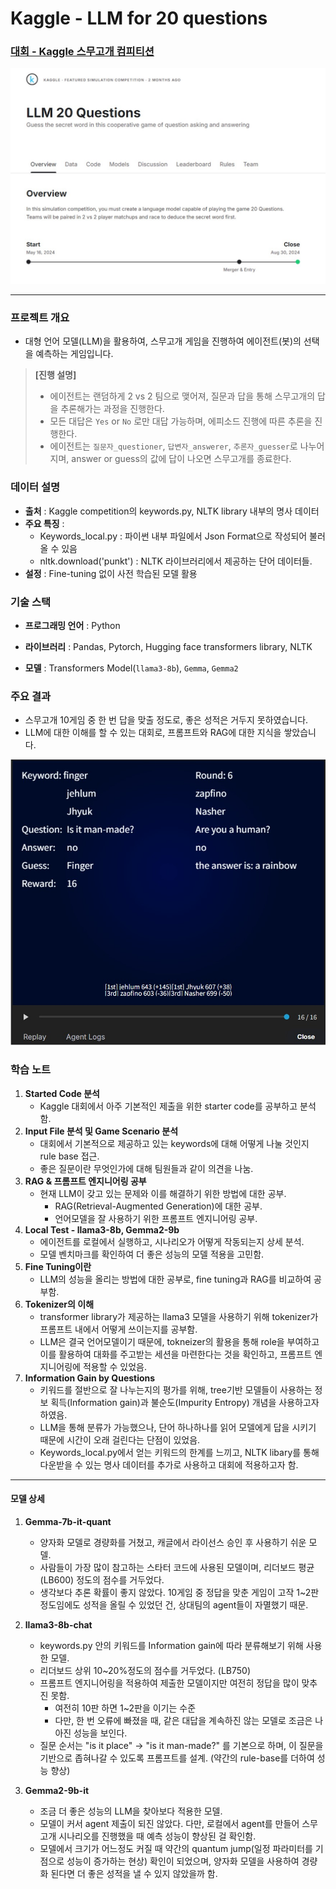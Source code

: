 # Kaggle - LLM for 20 questions



### [대회 - Kaggle 스무고개 컴피티션](https://www.kaggle.com/competitions/llm-20-questions)

<img src="./assets/20 Question.JPG">

---

### 프로젝트 개요

- 대형 언어 모델(LLM)을 활용하여, 스무고개 게임을 진행하여 에이전트(봇)의 선택을 예측하는 게임입니다.

>  **[진행 설명]**
>
> - 에이전트는 랜덤하게 2 vs 2 팀으로 맺어져, 질문과 답을 통해 스무고개의 답을 추론해가는 과정을 진행한다.
> - 모든 대답은 `Yes` or `No` 로만 대답 가능하며, 에피소드 진행에 따른 추론을 진행한다.
> - 에이전트는 `질문자_questioner`, `답변자_answerer`, `추론자_guesser`로 나누어지며, answer or guess의 값에 답이 나오면 스무고개를 종료한다.
>



### 데이터 설명

- **출처** : Kaggle competition의 keywords.py, NLTK library 내부의 명사 데이터
- **주요 특징** : 
  - Keywords_local.py : 파이썬 내부 파일에서 Json Format으로 작성되어 불러올 수 있음
  - nltk.download('punkt') : NLTK 라이브러리에서 제공하는 단어 데이터들.
- **설정** : Fine-tuning 없이 사전 학습된 모델 활용



### 기술 스택

- **프로그래밍 언어** : Python
- **라이브러리** : Pandas, Pytorch, Hugging face transformers library, NLTK

- **모델** : Transformers Model(`llama3-8b`), `Gemma`, `Gemma2`



### 주요 결과

- 스무고개 10게임 중 한 번 답을 맞출 정도로, 좋은 성적은 거두지 못하였습니다.
- LLM에 대한 이해를 할 수 있는 대회로, 프롬프트와 RAG에 대한 지식을 쌓았습니다.

<img src="./assets/game_1.JPG">



### 학습 노트

1. **Started Code 분석**
   - Kaggle 대회에서 아주 기본적인 제출을 위한 starter code를 공부하고 분석함.
2. **Input File 분석 및 Game Scenario 분석**
   - 대회에서 기본적으로 제공하고 있는 keywords에 대해 어떻게 나눌 것인지 rule base 접근.
   - 좋은 질문이란 무엇인가에 대해 팀원들과 같이 의견을 나눔.
3. **RAG & 프롬프트 엔지니어링 공부**
   - 현재 LLM이 갖고 있는 문제와 이를 해결하기 위한 방법에 대한 공부.
     - RAG(Retrieval-Augmented Generation)에 대한 공부.
     - 언어모델을 잘 사용하기 위한 프롬프트 엔지니어링 공부.
4. **Local Test - llama3-8b, Gemma2-9b**
   - 에이전트를 로컬에서 실행하고, 시나리오가 어떻게 작동되는지 상세 분석.
   - 모델 벤치마크를 확인하여 더 좋은 성능의 모델 적용을 고민함.
5. **Fine Tuning이란**
   - LLM의 성능을 올리는 방법에 대한 공부로, fine tuning과 RAG를 비교하여 공부함.
6. **Tokenizer의 이해**
   - transformer library가 제공하는 llama3 모델을 사용하기 위해 tokenizer가 프롬프트 내에서 어떻게 쓰이는지를 공부함.
   - LLM은 결국 언어모델이기 때문에, tokneizer의 활용을 통해 role을 부여하고 이를 활용하여 대화를 주고받는 세션을 마련한다는 것을 확인하고, 프롬프트 엔지니어링에 적용할 수 있었음.
7. **Information Gain by Questions** 
   - 키워드를 절반으로 잘 나누는지의 평가를 위해, tree기반 모델들이 사용하는 정보 획득(Information gain)과 불순도(Impurity Entropy) 개념을 사용하고자 하였음.
   - LLM을 통해 분류가 가능했으나, 단어 하나하나를 읽어 모델에게 답을 시키기 때문에 시간이 오래 걸린다는 단점이 있었음.
   - Keywords_local.py에서 얻는 키워드의 한계를 느끼고, NLTK libary를 통해 다운받을 수 있는 명사 데이터를 추가로 사용하고 대회에 적용하고자 함.

---



#### 모델 상세

1. **Gemma-7b-it-quant**

   - 양자화 모델로 경량화를 거쳤고, 캐글에서 라이선스 승인 후 사용하기 쉬운 모델.
   - 사람들이 가장 많이 참고하는 스타터 코드에 사용된 모델이며, 리더보드 평균(LB600) 정도의 점수를 거두었다.
   - 생각보다 추론 확률이 좋지 않았다. 10게임 중 정답을 맞춘 게임이 고작 1~2판 정도임에도 성적을 올릴 수 있었던 건, 상대팀의 agent들이 자멸했기 때문.

   

2. **llama3-8b-chat**

   - keywords.py 안의 키워드를 Information gain에 따라 분류해보기 위해 사용한 모델.
   - 리더보드 상위 10~20%정도의 점수를 거두었다. (LB750)
   - 프롬프트 엔지니어링을 적용하여 제출한 모델이지만 여전히 정답을 많이 맞추진 못함.
     - 여전히 10판 하면 1~2판을 이기는 수준
     - 다만, 한 번 오류에 빠졌을 때, 같은 대답을 계속하진 않는 모델로 조금은 나아진 성능을 보인다.
   - 질문 순서는 "is it place" -> "is it man-made?" 를 기본으로 하며, 이 질문을 기반으로 좁혀나갈 수 있도록 프롬프트를 설계. (약간의 rule-base를 더하여 성능 향상)

   

3. **Gemma2-9b-it**

   - 조금 더 좋은 성능의 LLM을 찾아보다 적용한 모델. 
   - 모델이 커서 agent 제출이 되진 않았다. 다만, 로컬에서 agent를 만들어 스무고개 시나리오를 진행했을 때 예측 성능이 향상된 걸 확인함.
   - 모델에서 크기가 어느정도 커질 때 약간의 quantum jump(일정 파라미터를 기점으로 성능이 증가하는 현상) 확인이 되었으며, 양자화 모델을 사용하여 경량화 된다면 더 좋은 성적을 낼 수 있지 않았을까 함.
